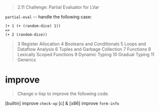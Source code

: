 > 2.11 Challenge: Partial Evaluator for LVar

`partial-eval` -- handle the following case:

```
(+ 1 (+ (random-dice) 1))
=>
(+ 2 (random-dice))
```

> 3 Register Allocation
> 4 Booleans and Conditionals
> 5 Loops and Dataflow Analysis
> 6 Tuples and Garbage Collection
> 7 Functions
> 8 Lexically Scoped Functions
> 9 Dynamic Typing
> 10 Gradual Typing
> 11 Generics

# improve

> Change x-lisp to improve the following code.

[builtin] improve `check-op`
[c] & [x86] improve `form-info`
